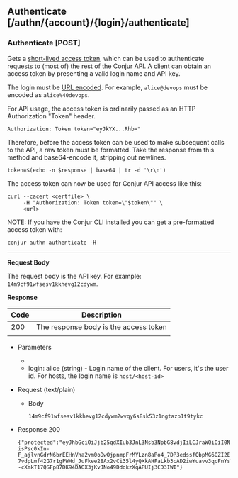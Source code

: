 ## Authenticate [/authn/{account}/{login}/authenticate]

### Authenticate [POST]

Gets a [short-lived access token](/reference/cryptography.html#authentication-tokens), which can be used to authenticate requests to (most of) the rest of the Conjur API. A client can obtain an access token by presenting a valid login name and API key.

The login must be [URL encoded][percent-encoding]. For example, `alice@devops`
must be encoded as `alice%40devops`.

[percent-encoding]: https://developer.mozilla.org/en-US/docs/Glossary/percent-encoding

For API usage, the access token is ordinarily passed as an HTTP Authorization "Token" header.

```
Authorization: Token token="eyJkYX...Rhb="
```

Therefore, before the access token can be used to make subsequent calls to the API, a raw token must be formatted.
Take the response from this method and base64-encode it, stripping out newlines.

```
token=$(echo -n $response | base64 | tr -d '\r\n')
```

The access token can now be used for Conjur API access like this:

```
curl --cacert <certfile> \
     -H "Authorization: Token token=\"$token\"" \
     <url>
```

NOTE: If you have the Conjur CLI installed you can get a pre-formatted access token with:

```
conjur authn authenticate -H
```


---

**Request Body**

The request body is the API key. For example: `14m9cf91wfsesv1kkhevg12cdywm`. 

**Response**

| Code | Description                           |
|------|---------------------------------------|
|  200 | The response body is the access token |
|<!-- include(partials/http_401.md) -->|

+ Parameters
    + <!-- include(partials/account_param.md) -->
    + login: alice (string) - Login name of the client. For users, it's the user id. For hosts, the login name is `host/<host-id>`

+ Request (text/plain)
    + Body

        ```
        14m9cf91wfsesv1kkhevg12cdywm2wvqy6s8sk53z1ngtazp1t9tykc
        ```

+ Response 200

    ```
    {"protected":"eyJhbGciOiJjb25qdXIub3JnL3Nsb3NpbG8vdjIiLCJraWQiOiI0NGIwMjBmNjY0MDBmNzFhZDQ3Y2I0N2IzYTFiNmU5MSJ9","payload":"eyJzdWIiOiJhbGljZSIsImlhdCI6MTUwNTgzMDY1MX0=","signature":"iRLTwNomb_b6TS4e539IIC-isPsc0kIn-F_ajlvnGdrN6brEEHnVha2vm0oDwOjpnmpFrMYLzn8aPo4_7DP3edssfQbpMG6OZI2Ea9DRfkhQGtSQ2fQvhDos_f16EX_jWQkYlsY6T_RurAxf_7VC4hEhjZA8nLkXOohA1DheyoJiT2-7vdpLmf42G7r1gPWHd_JuFkee28Ax2vCi35l4yQXkAHFaLkb3cAD2iwYuavv3qcFnYsT5WhLQqndPoNzgNa4dMvWRkVNUoVmvL30oE6lAlWPO4rFbPpmLwJRJFudDF8IVV9cVRKnV3z79_3RfEsHJ6YTHVX4Cv--cXmkT17QSFp87DK94DAOX3jKvJNo49DdqkzXqAPUIj3CD3IWI"}
    ```
